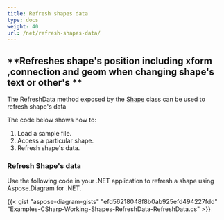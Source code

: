 ```yaml
---
title: Refresh shapes data
type: docs
weight: 40
url: /net/refresh-shapes-data/
---
```


## **Refreshes shape's position including xform ,connection and geom when changing shape's text or other's **
The RefreshData method exposed by the [Shape](http://www.aspose.com/api/net/diagram/aspose.diagram/shape) class can be used to refresh shape's data

The code below shows how to:

1. Load a sample file.
1. Access a particular shape.
1. Refresh shape's data.
### **Refresh Shape's data**
Use the following code in your .NET application to refresh a shape using Aspose.Diagram for .NET.

{{< gist "aspose-diagram-gists" "efd56218048f8b0ab925efd494227fdd" "Examples-CSharp-Working-Shapes-RefreshData-RefreshData.cs" >}}

